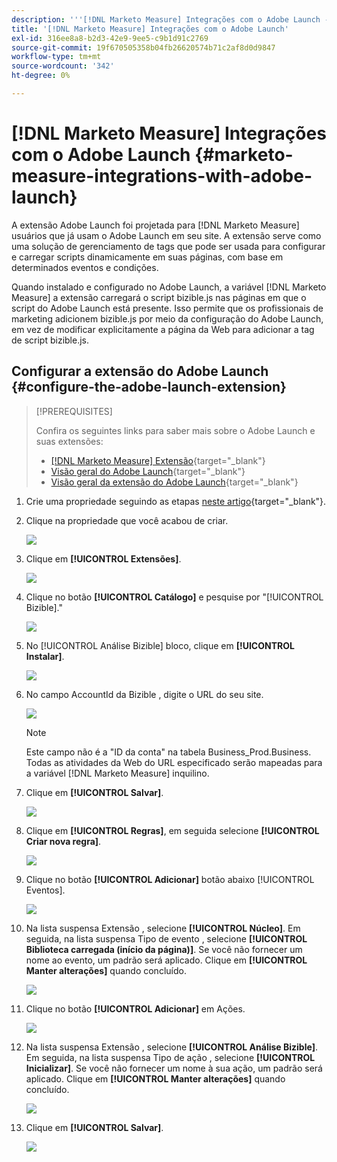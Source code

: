 ```yaml
---
description: '''[!DNL Marketo Measure] Integrações com o Adobe Launch - [!DNL Marketo Measure] - Documentação do produto'
title: '[!DNL Marketo Measure] Integrações com o Adobe Launch'
exl-id: 316ee8a8-b2d3-42e9-9ee5-c9b1d91c2769
source-git-commit: 19f670505358b04fb26620574b71c2af8d0d9847
workflow-type: tm+mt
source-wordcount: '342'
ht-degree: 0%

---
```


# [!DNL Marketo Measure] Integrações com o Adobe Launch {#marketo-measure-integrations-with-adobe-launch}

A extensão Adobe Launch foi projetada para [!DNL Marketo Measure] usuários que já usam o Adobe Launch em seu site. A extensão serve como uma solução de gerenciamento de tags que pode ser usada para configurar e carregar scripts dinamicamente em suas páginas, com base em determinados eventos e condições.

Quando instalado e configurado no Adobe Launch, a variável [!DNL Marketo Measure] a extensão carregará o script bizible.js nas páginas em que o script do Adobe Launch está presente. Isso permite que os profissionais de marketing adicionem bizible.js por meio da configuração do Adobe Launch, em vez de modificar explicitamente a página da Web para adicionar a tag de script bizible.js.

## Configurar a extensão do Adobe Launch {#configure-the-adobe-launch-extension}

>[!PREREQUISITES]
>
>Confira os seguintes links para saber mais sobre o Adobe Launch e suas extensões:
>
>* [[!DNL Marketo Measure] Extensão](https://experienceleague.adobe.com/docs/experience-platform/destinations/catalog/email/bizible.html?lang=en#catalog){target=&quot;_blank&quot;}
>* [Visão geral do Adobe Launch](https://experienceleague.adobe.com/docs/launch-learn/implementing-in-websites-with-launch/index.html?lang=en#prerequisites){target=&quot;_blank&quot;}
>* [Visão geral da extensão do Adobe Launch](https://experienceleague.adobe.com/docs/launch/using/extension-dev/overview.html?lang=en#extension-configuration){target=&quot;_blank&quot;}


1. Crie uma propriedade seguindo as etapas [neste artigo](https://experienceleague.adobe.com/docs/platform-learn/implement-in-websites/configure-tags/create-a-property.html?lang=en#go-to-the-data-collection-interface){target=&quot;_blank&quot;}.

1. Clique na propriedade que você acabou de criar.

   ![](assets/marketo-measure-integrations-with-adobe-launch-1.png)

1. Clique em **[!UICONTROL Extensões]**.

   ![](assets/marketo-measure-integrations-with-adobe-launch-2.png)

1. Clique no botão **[!UICONTROL Catálogo]** e pesquise por &quot;[!UICONTROL Bizible].&quot;

   ![](assets/marketo-measure-integrations-with-adobe-launch-3.png)

1. No [!UICONTROL Análise Bizible] bloco, clique em **[!UICONTROL Instalar]**.

   ![](assets/marketo-measure-integrations-with-adobe-launch-4.png)

1. No campo AccountId da Bizible , digite o URL do seu site.

   ![](assets/marketo-measure-integrations-with-adobe-launch-5.png)

   >[!NOTE]
   >
   >Este campo não é a &quot;ID da conta&quot; na tabela Business_Prod.Business. Todas as atividades da Web do URL especificado serão mapeadas para a variável [!DNL Marketo Measure] inquilino.

1. Clique em **[!UICONTROL Salvar]**.

   ![](assets/marketo-measure-integrations-with-adobe-launch-6.png)

1. Clique em **[!UICONTROL Regras]**, em seguida selecione **[!UICONTROL Criar nova regra]**.

   ![](assets/marketo-measure-integrations-with-adobe-launch-7.png)

1. Clique no botão **[!UICONTROL Adicionar]** botão abaixo [!UICONTROL Eventos].

   ![](assets/marketo-measure-integrations-with-adobe-launch-8.png)

1. Na lista suspensa Extensão , selecione **[!UICONTROL Núcleo]**. Em seguida, na lista suspensa Tipo de evento , selecione **[!UICONTROL Biblioteca carregada (início da página)]**. Se você não fornecer um nome ao evento, um padrão será aplicado. Clique em **[!UICONTROL Manter alterações]** quando concluído.

   ![](assets/marketo-measure-integrations-with-adobe-launch-9.png)

1. Clique no botão **[!UICONTROL Adicionar]** em Ações.

   ![](assets/marketo-measure-integrations-with-adobe-launch-10.png)

1. Na lista suspensa Extensão , selecione **[!UICONTROL Análise Bizible]**. Em seguida, na lista suspensa Tipo de ação , selecione **[!UICONTROL Inicializar]**. Se você não fornecer um nome à sua ação, um padrão será aplicado. Clique em **[!UICONTROL Manter alterações]** quando concluído.

   ![](assets/marketo-measure-integrations-with-adobe-launch-11.png)

1. Clique em **[!UICONTROL Salvar]**.

   ![](assets/marketo-measure-integrations-with-adobe-launch-12.png)
